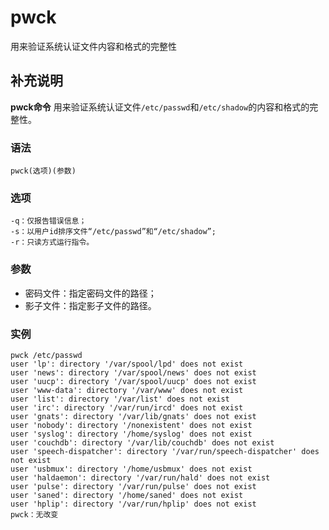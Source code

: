 pwck
===

用来验证系统认证文件内容和格式的完整性

## 补充说明

**pwck命令** 用来验证系统认证文件`/etc/passwd`和`/etc/shadow`的内容和格式的完整性。

### 语法  

```
pwck(选项)(参数)
```

### 选项  

```
-q：仅报告错误信息；
-s：以用户id排序文件“/etc/passwd”和“/etc/shadow”;
-r：只读方式运行指令。
```

### 参数  

*   密码文件：指定密码文件的路径；
*   影子文件：指定影子文件的路径。

### 实例  

```
pwck /etc/passwd
user 'lp': directory '/var/spool/lpd' does not exist
user 'news': directory '/var/spool/news' does not exist
user 'uucp': directory '/var/spool/uucp' does not exist
user 'www-data': directory '/var/www' does not exist
user 'list': directory '/var/list' does not exist
user 'irc': directory '/var/run/ircd' does not exist
user 'gnats': directory '/var/lib/gnats' does not exist
user 'nobody': directory '/nonexistent' does not exist
user 'syslog': directory '/home/syslog' does not exist
user 'couchdb': directory '/var/lib/couchdb' does not exist
user 'speech-dispatcher': directory '/var/run/speech-dispatcher' does not exist
user 'usbmux': directory '/home/usbmux' does not exist
user 'haldaemon': directory '/var/run/hald' does not exist
user 'pulse': directory '/var/run/pulse' does not exist
user 'saned': directory '/home/saned' does not exist
user 'hplip': directory '/var/run/hplip' does not exist
pwck：无改变
```


<!-- Linux命令行搜索引擎：https://jaywcjlove.github.io/linux-command/ -->